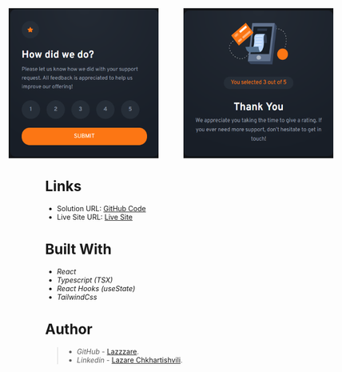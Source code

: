 <div style="display: flex; flex-direction: row; justify-content: center; margin: auto;">

  <!-- First Image -->
  <img src="./src/assets/README-Image1.PNG" alt="First Image" width="300" height="300"  style="margin-right: 50px;">

  <!-- Second Image -->
  <img src="./src/assets/README-Image2.PNG" width="300" height="300" alt="Second Image">
</div>

# Links

- Solution URL: [GitHub Code](https://github.com/Lazzzare/InteractiveRatingComponent-React-)
- Live Site URL: [Live Site](https://64d00fc3dad64a06542baa79--grand-rabanadas-8c608d.netlify.app/)

# Built With

- _React_
- _Typescript (TSX)_
- _React Hooks (useState)_
- _TailwindCss_

# Author

> - _GitHub_ - [Lazzzare](https://github.com/Lazzzare).
> - _Linkedin_ - [Lazare Chkhartishvili](https://www.linkedin.com/in/lazare-chkhartishvili-0a6434235/).
